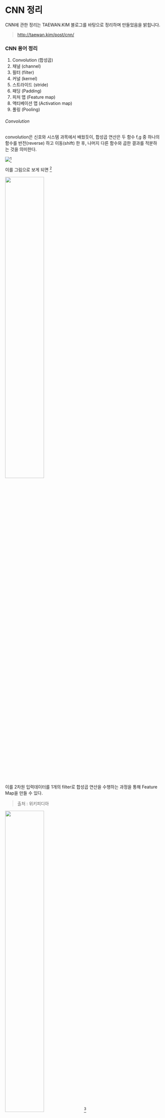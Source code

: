 

# CNN 정리 

CNN에 관한 정리는 TAEWAN.KIM 블로그를 바탕으로 정리하며 만들었음을 밝힙니다.

> http://taewan.kim/post/cnn/

### CNN 용어 정리

1. Convolution (합성곱)
2. 채널 (channel)
3. 필터 (filter)
4. 커널 (kernel)
5. 스트라이드 (stride)
6. 패딩 (Padding)
7. 피처 맵 (Feature map)
8. 액티베이션 맵 (Activation map)
9. 풀링 (Pooling)



###### Convolution

convolution은 신호와 시스템 과목에서 배웠듯이, 합성곱 연산은 두 함수 f,g 중 하나의 함수를 반전(reverse) 하고 이동(shift) 한 후, 나머지 다른 함수와 곱한 결과를 적분하는 것을 의미한다.

![](https://wikimedia.org/api/rest_v1/media/math/render/svg/445f13a390d6e35ef67aa8d1e1099ab898d3bcb6)[^1]

이를 그림으로 보게 되면 [^2]

<left><img src = "https://upload.wikimedia.org/wikipedia/commons/9/97/Convolution3.PNG" width ="50%" height = "50%"></left>

이를 2차원 입력데이터를 1개의 filter로 합성곱 연산을 수행하는 과정을 통해 Feature Map을 만들 수 있다. 

> 출처 : 위키피디아

<img src = "http://deeplearning.stanford.edu/wiki/images/6/6c/Convolution_schematic.gif" width ="50%" height = "50%">   [^3]

###### Channel

이미지 픽셀은 각각 실수이다. 컬러사진의 경우 RGB 3개의 실수를 통해 표현한 3차원 데이터이다. 흑백사진의 경우에는 2차원 데이터로 1개의 채널로 구성된다. Convolution layer에 들어가는 입력 데이터는 1개 이상의 channel을 필요로 하고, 만약 n개의 필터가 convolution layer에 적용된다면 , 출력 데이터는 n개의 채널을 가지게 된다.

###### Convolution Layer 출력 데이터 크기 산정

- 입력 데이터 높이  : H
- 입력 데이터 폭 : W
- 필터 높이 : FH
- 필터 폭 : FW
- stride : S
- padding : P

 [^4]

<left><img src = "https://img1.daumcdn.net/thumb/R1280x0/?scode=mtistory2&fname=https%3A%2F%2Fblog.kakaocdn.net%2Fdn%2FbgnKVA%2FbtqxTK6I4u3%2FwJrmZv2JzCxLRg5BjgWON0%2Fimg.jpg" width = 50% height = 50%> 



###### Filter & Stride

위의 convolution part에서 노란색 영역을 filter라고 부른다. Filter는 다른 말로는 Kernel이라고도 하는데 이는 해당하는 특징이 이미지에 있는지 없는지를 찾아내기 위해 사용된다. 입력데이터가 있으면 이를 stride라는 지정된 간격만큼 이동하면서 채널 마다 convolution을 진행하고,  각 채널마다 계산된 convolution의 결과를 다 합하여 출력데이터인 Feature map이 됩니다.

<img src = "https://taewanmerepo.github.io/2018/01/cnn/conv2.jpg" width = 50%, height = 50%>[^5]

###### Activation map

Convolution layer의 입력 데이터를 filter가 이동하면서 convolution 한 결과를 Feature map이라고 하는데 이 Feature map은 convolution으로 인해 만들어진 행렬이며 Activation map의 경우 Feature map에 활성화 함수를 적용한 결과이다. 즉 convolution layer의 최종 출력 결과가 Activation map이 되는 것이다.



###### Padding

Padding 이란 convolution을 할 때, stride에 따라 출력 행렬의 크기가 달라지는데, stride가 큰 경우 출력 데이터가 크게 줄어들기 마련이다. 이 때, 출력 데이터가 줄어드는 것을 방지하기 위해 입력 데이터 주위에 지정된 크기만큼 특정 값으로 채워 넣는 것을 Padding이라고 하고, 보통의 경우는 0으로 채워넣는다.

padding을 쓰는 이유에 대해서는 위에서 설명했다시피, 이미지 데이터의 축소를 막기 위해서도 있지만, Edge pixel data를 충분히 활용하기 위해서도 있다. 예를 들어 7X7의 입력 데이터가 주어졌다고 할 때, 중요한 데이터 성분(행렬의 한 pixel값)이 만약 입력 데이터의 외곽에 존재한다면, convolution을 진행했을 때 그 pixel은 안쪽에 존재하는 pixel보다 덜 사용되게 된다. (convolution을 하게 되면 안쪽의 pixel의 경우 여러번 겹쳐서 이용되는데 반해, 외곽에 존재하는 pixel은 그보다는 적게 이용된다.) 이로인해 중요한 정보가 덜 사용되게 되는데, 이를 방지하기 위해서 모서리를 0으로 둘러싸줄 경우, 중요한 정보가 padding을 하기 이전보다 많이 사용될 수 있다.



###### Pooling layer

pooling layer의 경우 convolution layer의 출력 결과를 입력으로 받아, Activation map의 크기를 줄이거나 특정 데이터를 강조하는 용도로 사용된다.  pooling layer 처리 방식으로는 Max pooling , Average pooling , Min pooling이 있으며 , CNN에서는 Max pooling을 주로 사용한다.  (- Pooling은 Activation function 마다 매번 적용하는 것이 아니라, 데이터의 크기를 줄이고 싶을 때 선택적으로 이용하는 것이다.) Max pooling의 경우 해당 receptive field에서 가장 큰 값을 고른 것을 말한다. Average pooling의 경우 해당 receptive field안에 존재하는 parameter의 평균값만 계산한 것이다.

Pooling Layer 특징

- 학습대상 parameter가 없다.
- pooling layer를 통과하면 행렬의 크기가 감소한다.
- pooling layer를 통해서 채널의 수가 바뀌지 않는다.
- 입력 데이터의 변화에 Robust하다.



Pooling을 쓰는 이유는 앞선 layer인 Conv layer나 Activation등을 거치고 나온 feature map의 모든 값이 전부 필요하지 않기 때문이다. 즉, 추론을 하는데에 있어 적당량의 데이터 (해당 이미지의 특징을 나타내는 중요한 값)만 필요하기에 Activation map의 크기를 줄이면서 특징을 나타내는 값만 가져오는 것이다.

Pooling layer의 효과는 

1. parameter를 줄이기에, network의 overfitting을 억제한다.
2. parameter가 줄어들어 그만큼 computation(계산)이 줄어들기에, hardware resource를 절약하고 속도가 빨라진다.



Pooling 레이어에서 일반적인 Pooling 사이즈는 정사각형이다. Pooling 사이즈를 Stride 같은 크기로 만들어서, 모든 요소가 한번씩 Pooling되도록 만든다. 입력 데이터의 행 크기와 열 크기는 Pooling 사이즈의 배수(나누어 떨어지는 수)여야 한다. 결과적으로 Pooling 레이어의 출력 데이터의 크기는 행과 열의 크기를 Pooling 사이즈로 나눈 몫이다.

<left><img src = "https://img1.daumcdn.net/thumb/R1280x0/?scode=mtistory2&fname=https%3A%2F%2Fblog.kakaocdn.net%2Fdn%2FQy3bk%2FbtqxZqeppVo%2F7JCpwGtJhcs4JmWzqzTTh1%2Fimg.png" width = 50% height = 50%>



###### CNN 전체 구성

CNN은 Convolution layer와 Max pooling layer를 반복적으로 stack을 쌓는 특징 추출 부분과 Fully connected layer를 구성하고 마지막 출력층에는 softmax함수를 이용한 분류 부분으로 나뉜다.

CNN을 구성하면서 중요한 점은 filter나 stride, padding의 크기를 조절해서 각 layer의 입력과 출력 부분의 크기를 잘 조절해야 한다는 점이다.

<img src = "https://img1.daumcdn.net/thumb/R1280x0/?scode=mtistory2&fname=https%3A%2F%2Fblog.kakaocdn.net%2Fdn%2Fdi5m1K%2FbtqxXI08ZvE%2F8rtI9KVUPNj97J7kybx1ak%2Fimg.png" >

 [^6]

- 코드는 github에 올려져 있으며, pytorch로 구현되어 있다.



###### CNN 입출력 parameter 계산

밑의 나오는 조건과 같은 이미지를 학습하는 CNN의 각 layer 별 입력과 출력 데이터의 shape를 계산하고, 네트워크가 학습시키는 parameter의 개수를 계산하면 다음과 같다.

- 입력 데이터 shape : 39 X 31 X 1
- 분류 데이터  : 100

###### convolution 의 학습 parameter 수는 "input channel X filter width X filter height X output channel " 로 계산된다.

<img src = "https://img1.daumcdn.net/thumb/R1280x0/?scode=mtistory2&fname=https%3A%2F%2Fblog.kakaocdn.net%2Fdn%2FYx9YE%2FbtqxYWEDVAQ%2F8MTuToOvvW0KYvItm1HIkk%2Fimg.jpg" width = 100% height =  70%>

각 layer마다의 shape 계산은 생략하고, 중요한 부분만 따로 다루겠다.



Convolution layer를 다루는데 Activation map의 크기를 계산하는 식은 다음과 같다.

<left><img src = "https://img1.daumcdn.net/thumb/R1280x0/?scode=mtistory2&fname=https%3A%2F%2Fblog.kakaocdn.net%2Fdn%2FbUVAFV%2FbtqxZRXCnfV%2FPtcR0yDfaue7xTJMQZXX10%2Fimg.png" width = 50% height = 50%>



###### Flatten layer shape

Flatten Layer의 경우 Fully connected neural network로 바꿔주는 역할을 한다. layer에는 parameter가 존재하지않고, 입력 데이터의 shape 변경만을 수행한다.



요약하자면 다음과 같이 표현 가능하다.

<img src = "https://img1.daumcdn.net/thumb/R1280x0/?scode=mtistory2&fname=https%3A%2F%2Fblog.kakaocdn.net%2Fdn%2FbZ9xTN%2FbtqxZpAl1Q9%2FYQBhZLtMAnoFHGNrFqYcF1%2Fimg.png" >









---

[^1]:출처 : https://ko.wikipedia.org/wiki/%ED%95%A9%EC%84%B1%EA%B3%B1 
 
[^2]: 출처 : https://ko.wikipedia.org/wiki/%ED%95%A9%EC%84%B1%EA%B3%B1
 
[^3]:출처: http://deeplearning.stanford.edu/wiki/index.php/Feature_extraction_using_convolution*

[^4]:출처 : http://taewan.kim/post/cnn/
 
[^ 5]:출처: https://taewanmerepo.github.io/2018/01/cnn/conv2.jpg
 
[^ 6]:출처 : https://www.researchgate.net/figure/Architecture-of-our-unsupervised-CNN-Network-contains-three-stages-each-of-which_283433254

